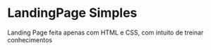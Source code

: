 # LandingPage Simples
 Landing Page feita apenas com HTML e CSS, com intuito de treinar conhecimentos 
